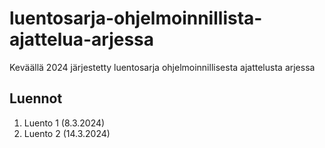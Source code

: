 # luentosarja-ohjelmoinnillista-ajattelua-arjessa
Keväällä 2024 järjestetty luentosarja ohjelmoinnillisesta ajattelusta arjessa

## Luennot

1. Luento 1 (8.3.2024)
2. Luento 2 (14.3.2024)
